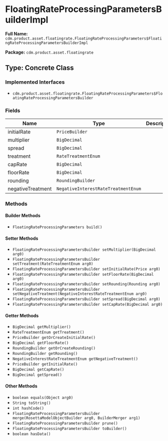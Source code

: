 # FloatingRateProcessingParametersBuilderImpl

**Full Name:** `cdm.product.asset.floatingrate.FloatingRateProcessingParameters$FloatingRateProcessingParametersBuilderImpl`

**Package:** `cdm.product.asset.floatingrate`

## Type: Concrete Class

### Implemented Interfaces

- `cdm.product.asset.floatingrate.FloatingRateProcessingParameters$FloatingRateProcessingParametersBuilder`

### Fields

| Name | Type | Description |
|------|------|-------------|
| initialRate | `PriceBuilder` |  |
| multiplier | `BigDecimal` |  |
| spread | `BigDecimal` |  |
| treatment | `RateTreatmentEnum` |  |
| capRate | `BigDecimal` |  |
| floorRate | `BigDecimal` |  |
| rounding | `RoundingBuilder` |  |
| negativeTreatment | `NegativeInterestRateTreatmentEnum` |  |

### Methods

#### Builder Methods

- `FloatingRateProcessingParameters build()`

#### Setter Methods

- `FloatingRateProcessingParametersBuilder setMultiplier(BigDecimal arg0)`
- `FloatingRateProcessingParametersBuilder setTreatment(RateTreatmentEnum arg0)`
- `FloatingRateProcessingParametersBuilder setInitialRate(Price arg0)`
- `FloatingRateProcessingParametersBuilder setFloorRate(BigDecimal arg0)`
- `FloatingRateProcessingParametersBuilder setRounding(Rounding arg0)`
- `FloatingRateProcessingParametersBuilder setNegativeTreatment(NegativeInterestRateTreatmentEnum arg0)`
- `FloatingRateProcessingParametersBuilder setSpread(BigDecimal arg0)`
- `FloatingRateProcessingParametersBuilder setCapRate(BigDecimal arg0)`

#### Getter Methods

- `BigDecimal getMultiplier()`
- `RateTreatmentEnum getTreatment()`
- `PriceBuilder getOrCreateInitialRate()`
- `BigDecimal getFloorRate()`
- `RoundingBuilder getOrCreateRounding()`
- `RoundingBuilder getRounding()`
- `NegativeInterestRateTreatmentEnum getNegativeTreatment()`
- `PriceBuilder getInitialRate()`
- `BigDecimal getCapRate()`
- `BigDecimal getSpread()`

#### Other Methods

- `boolean equals(Object arg0)`
- `String toString()`
- `int hashCode()`
- `FloatingRateProcessingParametersBuilder merge(RosettaModelObjectBuilder arg0, BuilderMerger arg1)`
- `FloatingRateProcessingParametersBuilder prune()`
- `FloatingRateProcessingParametersBuilder toBuilder()`
- `boolean hasData()`

